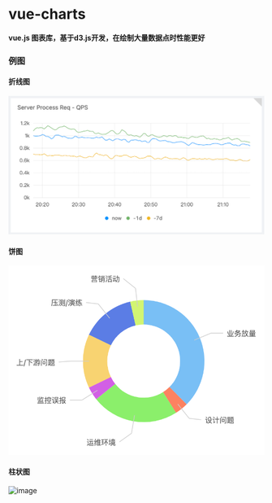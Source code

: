 # vue-charts
**vue.js 图表库，基于d3.js开发，在绘制大量数据点时性能更好**

### 例图
#### 折线图
![image](Assets/line.png)

#### 饼图

![image](Assets/pie.png)

#### 柱状图

![image](Assets/bar.png)